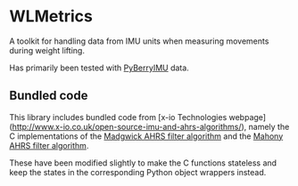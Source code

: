 # WLMetrics

A toolkit for handling data from IMU units when measuring movements during weight lifting.

Has primarily been tested with [PyBerryIMU](http://github.com/hbldh/pyberryimu) data. 

## Bundled code

This library includes bundled code from [x-io Technologies webpage]
(http://www.x-io.co.uk/open-source-imu-and-ahrs-algorithms/), namely the C implementations
of the [Madgwick AHRS filter algorithm](http://www.x-io.co.uk/res/doc/madgwick_internal_report.pdf) 
and the [Mahony AHRS filter algorithm](http://ieeexplore.ieee.org/stamp/stamp.jsp?tp=&arnumber=4608934). 

These have been modified slightly to make the C functions stateless and keep the states in the
corresponding Python object wrappers instead.


